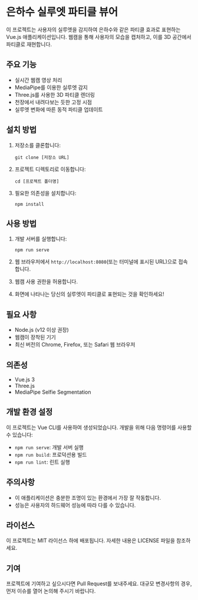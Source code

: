 # 은하수 실루엣 파티클 뷰어

이 프로젝트는 사용자의 실루엣을 감지하여 은하수와 같은 파티클 효과로 표현하는 Vue.js 애플리케이션입니다. 웹캠을 통해 사용자의 모습을 캡처하고, 이를 3D 공간에서 파티클로 재현합니다.

## 주요 기능

- 실시간 웹캠 영상 처리
- MediaPipe를 이용한 실루엣 감지
- Three.js를 사용한 3D 파티클 렌더링
- 천장에서 내려다보는 듯한 고정 시점
- 실루엣 변화에 따른 동적 파티클 업데이트

## 설치 방법

1. 저장소를 클론합니다:
   ```
   git clone [저장소 URL]
   ```

2. 프로젝트 디렉토리로 이동합니다:
   ```
   cd [프로젝트 폴더명]
   ```

3. 필요한 의존성을 설치합니다:
   ```
   npm install
   ```

## 사용 방법

1. 개발 서버를 실행합니다:
   ```
   npm run serve
   ```

2. 웹 브라우저에서 `http://localhost:8080`(또는 터미널에 표시된 URL)으로 접속합니다.

3. 웹캠 사용 권한을 허용합니다.

4. 화면에 나타나는 당신의 실루엣이 파티클로 표현되는 것을 확인하세요!

## 필요 사항

- Node.js (v12 이상 권장)
- 웹캠이 장착된 기기
- 최신 버전의 Chrome, Firefox, 또는 Safari 웹 브라우저

## 의존성

- Vue.js 3
- Three.js
- MediaPipe Selfie Segmentation

## 개발 환경 설정

이 프로젝트는 Vue CLI를 사용하여 생성되었습니다. 개발을 위해 다음 명령어를 사용할 수 있습니다:

- `npm run serve`: 개발 서버 실행
- `npm run build`: 프로덕션용 빌드
- `npm run lint`: 린트 실행

## 주의사항

- 이 애플리케이션은 충분한 조명이 있는 환경에서 가장 잘 작동합니다.
- 성능은 사용자의 하드웨어 성능에 따라 다를 수 있습니다.

## 라이선스

이 프로젝트는 MIT 라이선스 하에 배포됩니다. 자세한 내용은 LICENSE 파일을 참조하세요.

## 기여

프로젝트에 기여하고 싶으시다면 Pull Request를 보내주세요. 대규모 변경사항의 경우, 먼저 이슈를 열어 논의해 주시기 바랍니다.